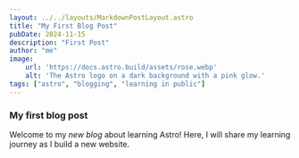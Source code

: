 ```yaml
---
layout: ../../layouts/MarkdownPostLayout.astro
title: "My First Blog Post"
pubDate: 2024-11-15
description: "First Post"
author: "me"
image:
    url: 'https://docs.astro.build/assets/rose.webp'
    alt: 'The Astro logo on a dark background with a pink glow.'
tags: ["astro", "blogging", "learning in public"]
---
```


### My first blog post

Welcome to my _new blog_ about learning Astro! Here, I will share my learning journey as I build a new website.

